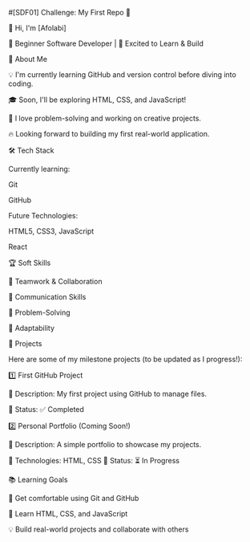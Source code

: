 #[SDF01] Challenge: My First Repo 🚀

👋 Hi, I'm [Afolabi]

🌱 Beginner Software Developer | 🚀 Excited to Learn & Build






🎯 About Me


💡 I'm currently learning GitHub and version control before diving into coding.

🎓 Soon, I'll be exploring HTML, CSS, and JavaScript!

🤖 I love problem-solving and working on creative projects.

🔥 Looking forward to building my first real-world application.






🛠️ Tech Stack



Currently learning:

Git

GitHub



Future Technologies:

HTML5, CSS3, JavaScript

React

🏆 Soft Skills


🤝 Teamwork & Collaboration

📢 Communication Skills

🎯 Problem-Solving

🚀 Adaptability



📌 Projects


Here are some of my milestone projects (to be updated as I progress!):

1️⃣ First GitHub Project

🔹 Description: My first project using GitHub to manage files.

🔹 Status: ✅ Completed

2️⃣ Personal Portfolio (Coming Soon!)

🔹 Description: A simple portfolio to showcase my projects.

🔹 Technologies: HTML, CSS 🔹 Status: ⏳ In Progress




📚 Learning Goals




🚀 Get comfortable using Git and GitHub

🎨 Learn HTML, CSS, and JavaScript

💡 Build real-world projects and collaborate with others
